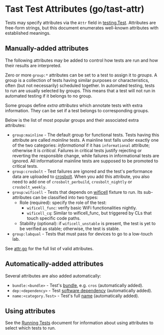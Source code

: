 # Tast Test Attributes (go/tast-attr)

Tests may specify attributes via the `Attr` field in [testing.Test]. Attributes
are free-form strings, but this document enumerates well-known attributes with
established meanings.

## Manually-added attributes

The following attributes may be added to control how tests are run and how their
results are interpreted.

Zero or more `group:*` attributes can be set to a test to assign it to
*groups*. A group is a collection of tests having similar purposes or
characteristics, often (but not necessarily) scheduled together.
In automated testing, tests to run are usually selected by groups.
This means that a test will not run in automated testing if it belongs
to no group.

Some groups define *extra attributes* which annotate tests with extra
information. They can be set if a test belongs to corresponding groups.

Below is the list of most popular groups and their associated extra attributes:

*   `group:mainline` - The default group for functional tests. Tests having
    this attribute are called *mainline* tests. A mainline test falls under
    exactly one of the two categories: *informational* if it has `informational`
    attribute; otherwise it is *critical*.
    Failures in critical tests justify rejecting or reverting the responsible
    change, while failures in informational tests are ignored.
    All informational mainline tests are supposed to be promoted to critical
    tests.
*   `group:crosbolt` - Test failures are ignored and the test's performance data
    are uploaded to [crosbolt]. When you add this attribute, you also need to
    add one of `crosbolt_perbuild`, `crosbolt_nightly` or `crosbolt_weekly`.
*   `group:wificell` - Tests that depends on [wificell] fixture to run.
    Its sub-attributes can be classified into two types:
    *  Role (required): specify the role of the test:
       *  `wificell_func`: verify basic WiFi functionalities nightly.
       *  `wificell_cq`: Similar to wificell_func, but triggered by CLs that
          touch specific code paths.
    *  Stability (optional): if `wificell_unstable` is present, the test is yet
       to be verified as stable; otherwise, the test is stable.
*   `group:labqual` - Tests that must pass for devices to go to a low-touch lab.

See [attr.go] for the full list of valid attributes.

## Automatically-added attributes

Several attributes are also added automatically:

*   `bundle:<bundle>` - Test's [bundle], e.g. `cros` (automatically added).
*   `dep:<dependency>` - Test [software dependency] (automatically added).
*   `name:<category.Test>` - Test's full [name] (automatically added).

## Using attributes

See the [Running Tests] document for information about using attributes to
select which tests to run.

[testing.Test]: https://godoc.org/chromium.googlesource.com/chromiumos/platform/tast.git/src/chromiumos/tast/testing#Test
[crosbolt]: https://crosbolt.teams.x20web.corp.google.com/prod/crosbolt/index.html
[wificell]: https://chromium.googlesource.com/chromiumos/third_party/autotest/+/master/docs/wificell.md
[attr.go]: https://chromium.googlesource.com/chromiumos/platform/tast/+/refs/heads/master/src/chromiumos/tast/internal/testing/attr.go
[bundle]: overview.md#Test-bundles
[software dependency]: test_dependencies.md
[name]: writing_tests.md#Test-names
[Running Tests]: running_tests.md

